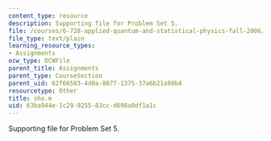 ```yaml
---
content_type: resource
description: Supporting file for Problem Set 5.
file: /courses/6-728-applied-quantum-and-statistical-physics-fall-2006/63ba944e1c29925583ccd698a0df1a1c_sho.m
file_type: text/plain
learning_resource_types:
- Assignments
ocw_type: OCWFile
parent_title: Assignments
parent_type: CourseSection
parent_uid: 62f66503-4d0a-8077-1375-37a6b21a98b4
resourcetype: Other
title: sho.m
uid: 63ba944e-1c29-9255-83cc-d698a0df1a1c
---
```

Supporting file for Problem Set 5.

